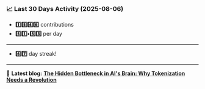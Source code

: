 <!--START_STATS-->
### 📈 Last 30 Days Activity (2025-08-06)  
- **1️⃣5️⃣4️⃣6️⃣** contributions  
- **5️⃣1️⃣•5️⃣3️⃣** per day
---
- **6️⃣7️⃣** day streak!
---
📝 **Latest blog:** [**The Hidden Bottleneck in AI's Brain: Why Tokenization Needs a Revolution**](https://andriak.com/blog/tokenization-revolution)
<!--END_STATS-->
